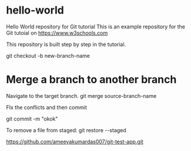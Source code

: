 # hello-world
Hello World repository for Git tutorial
This is an example repository for the Git tutoial on https://www.w3schools.com

This repository is built step by step in the tutorial. 


git checkout -b new-branch-name

# Merge a branch to another branch
Navigate to the target branch.
git merge source-branch-name

FIx the conflicts and then commit

git commit -m "okok"

To remove a file from staged:
git restore --staged <filename>

https://github.com/ameeyakumardas007/git-test-app.git
